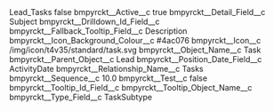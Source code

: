 <?xml version="1.0" encoding="UTF-8"?>
<CustomMetadata xmlns="http://soap.sforce.com/2006/04/metadata" xmlns:xsi="http://www.w3.org/2001/XMLSchema-instance" xmlns:xsd="http://www.w3.org/2001/XMLSchema">
    <label>Lead_Tasks</label>
    <protected>false</protected>
    <values>
        <field>bmpyrckt__Active__c</field>
        <value xsi:type="xsd:boolean">true</value>
    </values>
    <values>
        <field>bmpyrckt__Detail_Field__c</field>
        <value xsi:type="xsd:string">Subject</value>
    </values>
    <values>
        <field>bmpyrckt__Drilldown_Id_Field__c</field>
        <value xsi:nil="true"/>
    </values>
    <values>
        <field>bmpyrckt__Fallback_Tooltip_Field__c</field>
        <value xsi:type="xsd:string">Description</value>
    </values>
    <values>
        <field>bmpyrckt__Icon_Background_Colour__c</field>
        <value xsi:type="xsd:string">#4ac076</value>
    </values>
    <values>
        <field>bmpyrckt__Icon__c</field>
        <value xsi:type="xsd:string">/img/icon/t4v35/standard/task.svg</value>
    </values>
    <values>
        <field>bmpyrckt__Object_Name__c</field>
        <value xsi:type="xsd:string">Task</value>
    </values>
    <values>
        <field>bmpyrckt__Parent_Object__c</field>
        <value xsi:type="xsd:string">Lead</value>
    </values>
    <values>
        <field>bmpyrckt__Position_Date_Field__c</field>
        <value xsi:type="xsd:string">ActivityDate</value>
    </values>
    <values>
        <field>bmpyrckt__Relationship_Name__c</field>
        <value xsi:type="xsd:string">Tasks</value>
    </values>
    <values>
        <field>bmpyrckt__Sequence__c</field>
        <value xsi:type="xsd:double">10.0</value>
    </values>
    <values>
        <field>bmpyrckt__Test__c</field>
        <value xsi:type="xsd:boolean">false</value>
    </values>
    <values>
        <field>bmpyrckt__Tooltip_Id_Field__c</field>
        <value xsi:nil="true"/>
    </values>
    <values>
        <field>bmpyrckt__Tooltip_Object_Name__c</field>
        <value xsi:nil="true"/>
    </values>
    <values>
        <field>bmpyrckt__Type_Field__c</field>
        <value xsi:type="xsd:string">TaskSubtype</value>
    </values>
</CustomMetadata>
